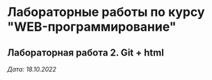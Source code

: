 # Лабораторные работы по курсу "WEB-программирование"

## Лабораторная работа 2. Git + html

*Дата: 18.10.2022*

